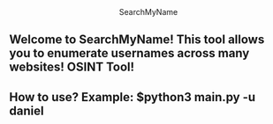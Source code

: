<div align="center"> SearchMyName </div>
<h2> Welcome to SearchMyName! This tool allows you to enumerate usernames across many websites! OSINT Tool! </h2>
<h2> How to use? Example: $python3 main.py -u daniel </h2>
